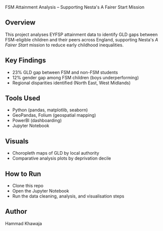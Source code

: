 FSM Attainment Analysis – Supporting Nesta's A Fairer Start Mission

## Overview
This project analyses EYFSP attainment data to identify GLD gaps between FSM-eligible children and their peers across England, supporting Nesta's *A Fairer Start* mission to reduce early childhood inequalities.

## Key Findings
- 23% GLD gap between FSM and non-FSM students
- 12% gender gap among FSM children (boys underperforming)
- Regional disparities identified (North East, West Midlands)

## Tools Used
- Python (pandas, matplotlib, seaborn)
- GeoPandas, Folium (geospatial mapping)
- PowerBI (dashboarding)
- Jupyter Notebook

## Visuals
- Choropleth maps of GLD by local authority
- Comparative analysis plots by deprivation decile

## How to Run
- Clone this repo
- Open the Jupyter Notebook
- Run the data cleaning, analysis, and visualisation steps

## Author
Hammad Khawaja
